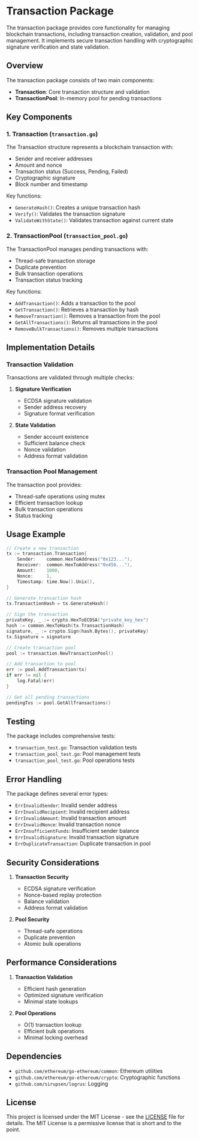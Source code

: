 # Transaction Package

The transaction package provides core functionality for managing blockchain transactions, including transaction creation, validation, and pool management. It implements secure transaction handling with cryptographic signature verification and state validation.

## Overview

The transaction package consists of two main components:
- **Transaction**: Core transaction structure and validation
- **TransactionPool**: In-memory pool for pending transactions

## Key Components

### 1. Transaction (`transaction.go`)

The Transaction structure represents a blockchain transaction with:
- Sender and receiver addresses
- Amount and nonce
- Transaction status (Success, Pending, Failed)
- Cryptographic signature
- Block number and timestamp

Key functions:
- `GenerateHash()`: Creates a unique transaction hash
- `Verify()`: Validates the transaction signature
- `ValidateWithState()`: Validates transaction against current state

### 2. TransactionPool (`transaction_pool.go`)

The TransactionPool manages pending transactions with:
- Thread-safe transaction storage
- Duplicate prevention
- Bulk transaction operations
- Transaction status tracking

Key functions:
- `AddTransaction()`: Adds a transaction to the pool
- `GetTransaction()`: Retrieves a transaction by hash
- `RemoveTransaction()`: Removes a transaction from the pool
- `GetAllTransactions()`: Returns all transactions in the pool
- `RemoveBulkTransactions()`: Removes multiple transactions

## Implementation Details

### Transaction Validation

Transactions are validated through multiple checks:
1. **Signature Verification**
   - ECDSA signature validation
   - Sender address recovery
   - Signature format verification

2. **State Validation**
   - Sender account existence
   - Sufficient balance check
   - Nonce validation
   - Address format validation

### Transaction Pool Management

The transaction pool provides:
- Thread-safe operations using mutex
- Efficient transaction lookup
- Bulk transaction operations
- Status tracking

## Usage Example

```go
// Create a new transaction
tx := transaction.Transaction{
    Sender:    common.HexToAddress("0x123..."),
    Receiver:  common.HexToAddress("0x456..."),
    Amount:    1000,
    Nonce:     1,
    Timestamp: time.Now().Unix(),
}

// Generate transaction hash
tx.TransactionHash = tx.GenerateHash()

// Sign the transaction
privateKey, _ := crypto.HexToECDSA("private_key_hex")
hash := common.HexToHash(tx.TransactionHash)
signature, _ := crypto.Sign(hash.Bytes(), privateKey)
tx.Signature = signature

// Create transaction pool
pool := transaction.NewTransactionPool()

// Add transaction to pool
err := pool.AddTransaction(tx)
if err != nil {
    log.Fatal(err)
}

// Get all pending transactions
pendingTxs := pool.GetAllTransactions()
```

## Testing

The package includes comprehensive tests:
- `transaction_test.go`: Transaction validation tests
- `transaction_pool_test.go`: Pool management tests
- `transaction_pool_test.go`: Pool operations tests

## Error Handling

The package defines several error types:
- `ErrInvalidSender`: Invalid sender address
- `ErrInvalidRecipient`: Invalid recipient address
- `ErrInvalidAmount`: Invalid transaction amount
- `ErrInvalidNonce`: Invalid transaction nonce
- `ErrInsufficientFunds`: Insufficient sender balance
- `ErrInvalidSignature`: Invalid transaction signature
- `ErrDuplicateTransaction`: Duplicate transaction in pool

## Security Considerations

1. **Transaction Security**
   - ECDSA signature verification
   - Nonce-based replay protection
   - Balance validation
   - Address format validation

2. **Pool Security**
   - Thread-safe operations
   - Duplicate prevention
   - Atomic bulk operations

## Performance Considerations

1. **Transaction Validation**
   - Efficient hash generation
   - Optimized signature verification
   - Minimal state lookups

2. **Pool Operations**
   - O(1) transaction lookup
   - Efficient bulk operations
   - Minimal locking overhead

## Dependencies

- `github.com/ethereum/go-ethereum/common`: Ethereum utilities
- `github.com/ethereum/go-ethereum/crypto`: Cryptographic functions
- `github.com/sirupsen/logrus`: Logging

## License
This project is licensed under the MIT License - see the [LICENSE](../LICENSE) file for details. The MIT License is a permissive license that is short and to the point.